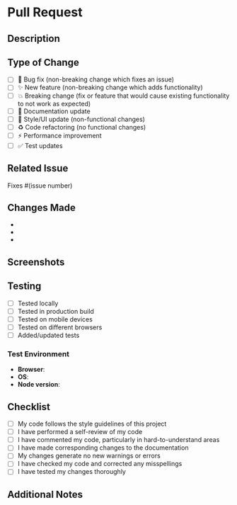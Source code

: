 # Pull Request

## Description

<!-- Provide a brief description of your changes -->

## Type of Change

<!-- Mark the relevant option with an "x" -->

- [ ] 🐛 Bug fix (non-breaking change which fixes an issue)
- [ ] ✨ New feature (non-breaking change which adds functionality)
- [ ] 💥 Breaking change (fix or feature that would cause existing functionality to not work as expected)
- [ ] 📝 Documentation update
- [ ] 🎨 Style/UI update (non-functional changes)
- [ ] ♻️ Code refactoring (no functional changes)
- [ ] ⚡ Performance improvement
- [ ] ✅ Test updates

## Related Issue

<!-- Link to the issue this PR addresses -->

Fixes #(issue number)

## Changes Made

<!-- List the main changes made in this PR -->

-
-
-

## Screenshots

<!-- If applicable, add screenshots to help explain your changes -->

## Testing

<!-- Describe the tests you ran to verify your changes -->

- [ ] Tested locally
- [ ] Tested in production build
- [ ] Tested on mobile devices
- [ ] Tested on different browsers
- [ ] Added/updated tests

### Test Environment

- **Browser**:
- **OS**:
- **Node version**:

## Checklist

- [ ] My code follows the style guidelines of this project
- [ ] I have performed a self-review of my code
- [ ] I have commented my code, particularly in hard-to-understand areas
- [ ] I have made corresponding changes to the documentation
- [ ] My changes generate no new warnings or errors
- [ ] I have checked my code and corrected any misspellings
- [ ] I have tested my changes thoroughly

## Additional Notes

<!-- Add any additional notes or context about the PR -->
